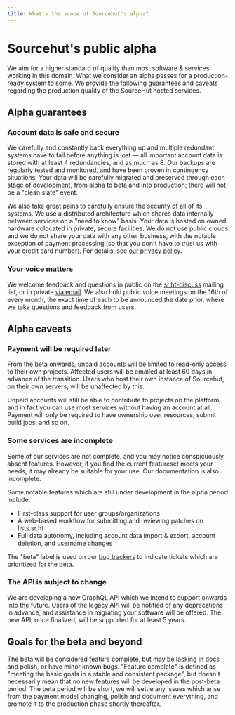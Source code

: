 ```yaml
---
title: What's the scope of Sourcehut's alpha?
---
```


# Sourcehut's public alpha

We aim for a higher standard of quality than most software & services working in
this domain. What we consider an alpha passes for a production-ready system to
some. We provide the following guarantees and caveats regarding the production
quality of the SourceHut hosted services.

## Alpha guarantees

### Account data is safe and secure

We carefully and constantly back everything up and multiple redundant systems
have to fail before anything is lost &mdash; all important account data is
stored with at least 4 redundancies, and as much as 8. Our backups are regularly
tested and monitored, and have been proven in contingency situations. Your data
will be carefully migrated and preserved through each stage of development, from
alpha to beta and into production; there will not be a "clean slate" event.

We also take great pains to carefully ensure the security of all of its systems.
We use a distributed architecture which shares data internally between services
on a "need to know" basis. Your data is hosted on owned hardware colocated in
private, secure facilities.  We do not use public clouds and we do not share
your data with any other business, with the notable exception of payment
processing (so that you don't have to trust us with your credit card number).
For details, see [our privacy policy](https://man.sr.ht/privacy.md).

### Your voice matters

We welcome feedback and questions in public on the
[sr.ht-discuss](https://lists.sr.ht/~sircmpwn/sr.ht-discuss) mailing list, or in
private [via email](mailto:sir@cmpwn.com). We also hold public voice meetings on
the 16th of every month, the exact time of each to be announced the date prior,
where we take questions and feedback from users.

## Alpha caveats

### Payment will be required later

From the beta onwards, unpaid accounts will be limited to read-only access to
their own projects. Affected users will be emailed at least 60 days in advance
of the transition. Users who host their own instance of Sourcehut, on their own
servers, will be unaffected by this.

Unpaid accounts will still be able to contribute to projects on the platform,
and in fact you can use most services without having an account at all. Payment
will only be required to have ownership over resources, submit build jobs, and
so on.

### Some services are incomplete

Some of our services are not complete, and you may notice conspicuously absent
features. However, if you find the current featureset meets your needs, it may
already be suitable for your use. Our documentation is also incomplete.

Some notable features which are still under development in the alpha period
include:

- First-class support for user groups/organizations
- A web-based workflow for submitting and reviewing patches on lists.sr.ht
- Full data autonomy, including account data import & export, account
  deletion, and username changes

The "beta" label is used on our
[bug trackers](https://todo.sr.ht/trackers/~sircmpwn?search=sr.ht) to indicate
tickets which are prioritized for the beta.

### The API is subject to change

We are developing a new GraphQL API which we intend to support onwards into the
future. Users of the legacy API will be notified of any deprecations in advance,
and assistance in migrating your software will be offered. The new API, once
finalized, will be supported for at least 5 years.

## Goals for the beta and beyond

The beta will be considered feature complete, but may be lacking in docs and
polish, or have minor known bugs. "Feature complete" is defined as "meeting the
basic goals in a stable and consistent package", but doesn't necessarily mean
that no new features will be developed in the post-beta period. The beta period
will be short, we will settle any issues which arise from the payment model
changing, polish and document everything, and promote it to the production phase
shortly thereafter.
